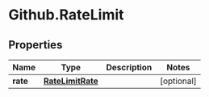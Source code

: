 # Github.RateLimit

## Properties

Name | Type | Description | Notes
------------ | ------------- | ------------- | -------------
**rate** | [**RateLimitRate**](RateLimitRate.md) |  | [optional] 


